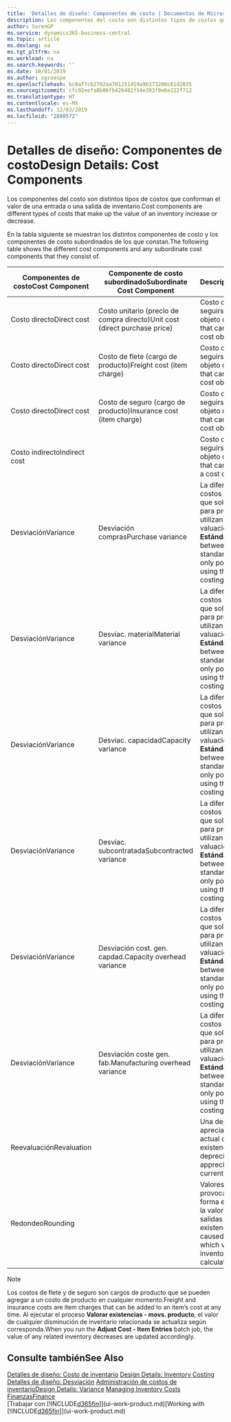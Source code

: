 ```yaml
---
title: 'Detalles de diseño: Componentes de costo | Documentos de Microsoft'
description: Los componentes del costo son distintos tipos de costos que conforman el valor de una entrada o una salida de inventario.
author: SorenGP
ms.service: dynamics365-business-central
ms.topic: article
ms.devlang: na
ms.tgt_pltfrm: na
ms.workload: na
ms.search.keywords: ''
ms.date: 10/01/2019
ms.author: sgroespe
ms.openlocfilehash: bc8af7c62702aa701251459a9b373200c61d2035
ms.sourcegitcommit: cfc92eefa8b06fb426482f54e393f0e6e222f712
ms.translationtype: HT
ms.contentlocale: es-MX
ms.lasthandoff: 12/03/2019
ms.locfileid: "2880572"
---
```

# <a name="design-details-cost-components"></a><span data-ttu-id="f946d-103">Detalles de diseño: Componentes de costo</span><span class="sxs-lookup"><span data-stu-id="f946d-103">Design Details: Cost Components</span></span>
<span data-ttu-id="f946d-104">Los componentes del costo son distintos tipos de costos que conforman el valor de una entrada o una salida de inventario.</span><span class="sxs-lookup"><span data-stu-id="f946d-104">Cost components are different types of costs that make up the value of an inventory increase or decrease.</span></span>  

 <span data-ttu-id="f946d-105">En la tabla siguiente se muestran los distintos componentes de costo y los componentes de costo subordinados de los que constan.</span><span class="sxs-lookup"><span data-stu-id="f946d-105">The following table shows the different cost components and any subordinate cost components that they consist of.</span></span>  

|<span data-ttu-id="f946d-106">Componentes de costo</span><span class="sxs-lookup"><span data-stu-id="f946d-106">Cost Component</span></span>|<span data-ttu-id="f946d-107">Componente de costo subordinado</span><span class="sxs-lookup"><span data-stu-id="f946d-107">Subordinate Cost Component</span></span>|<span data-ttu-id="f946d-108">Descripción</span><span class="sxs-lookup"><span data-stu-id="f946d-108">Description</span></span>|  
|--------------------|--------------------------------|---------------------------------------|  
|<span data-ttu-id="f946d-109">Costo directo</span><span class="sxs-lookup"><span data-stu-id="f946d-109">Direct cost</span></span>|<span data-ttu-id="f946d-110">Costo unitario (precio de compra directo)</span><span class="sxs-lookup"><span data-stu-id="f946d-110">Unit cost (direct purchase price)</span></span>|<span data-ttu-id="f946d-111">Costo que puede seguirse hasta un objeto de costo.</span><span class="sxs-lookup"><span data-stu-id="f946d-111">Cost that can be traced to a cost object.</span></span>|  
|<span data-ttu-id="f946d-112">Costo directo</span><span class="sxs-lookup"><span data-stu-id="f946d-112">Direct cost</span></span>|<span data-ttu-id="f946d-113">Costo de flete (cargo de producto)</span><span class="sxs-lookup"><span data-stu-id="f946d-113">Freight cost (item charge)</span></span>|<span data-ttu-id="f946d-114">Costo que puede seguirse hasta un objeto de costo.</span><span class="sxs-lookup"><span data-stu-id="f946d-114">Cost that can be traced to a cost object.</span></span>|  
|<span data-ttu-id="f946d-115">Costo directo</span><span class="sxs-lookup"><span data-stu-id="f946d-115">Direct cost</span></span>|<span data-ttu-id="f946d-116">Costo de seguro (cargo de producto)</span><span class="sxs-lookup"><span data-stu-id="f946d-116">Insurance cost (item charge)</span></span>|<span data-ttu-id="f946d-117">Costo que puede seguirse hasta un objeto de costo.</span><span class="sxs-lookup"><span data-stu-id="f946d-117">Cost that can be traced to a cost object.</span></span>|  
|<span data-ttu-id="f946d-118">Costo indirecto</span><span class="sxs-lookup"><span data-stu-id="f946d-118">Indirect cost</span></span>||<span data-ttu-id="f946d-119">Costo que no puede seguirse hasta un objeto de costo.</span><span class="sxs-lookup"><span data-stu-id="f946d-119">Cost that cannot be traced to a cost object.</span></span>|  
|<span data-ttu-id="f946d-120">Desviación</span><span class="sxs-lookup"><span data-stu-id="f946d-120">Variance</span></span>|<span data-ttu-id="f946d-121">Desviación compras</span><span class="sxs-lookup"><span data-stu-id="f946d-121">Purchase variance</span></span>|<span data-ttu-id="f946d-122">La diferencia entre los costos estándar y real, que solo se registra para productos que utilizan el método de valuación de inventarios **Estándar**.</span><span class="sxs-lookup"><span data-stu-id="f946d-122">The difference between actual and standard costs, which is only posted for items using the **Standard** costing method.</span></span>|  
|<span data-ttu-id="f946d-123">Desviación</span><span class="sxs-lookup"><span data-stu-id="f946d-123">Variance</span></span>|<span data-ttu-id="f946d-124">Desviac. material</span><span class="sxs-lookup"><span data-stu-id="f946d-124">Material variance</span></span>|<span data-ttu-id="f946d-125">La diferencia entre los costos estándar y real, que solo se registra para productos que utilizan el método de valuación de inventarios **Estándar**.</span><span class="sxs-lookup"><span data-stu-id="f946d-125">The difference between actual and standard costs, which is only posted for items using the **Standard** costing method.</span></span>|  
|<span data-ttu-id="f946d-126">Desviación</span><span class="sxs-lookup"><span data-stu-id="f946d-126">Variance</span></span>|<span data-ttu-id="f946d-127">Desviac. capacidad</span><span class="sxs-lookup"><span data-stu-id="f946d-127">Capacity variance</span></span>|<span data-ttu-id="f946d-128">La diferencia entre los costos estándar y real, que solo se registra para productos que utilizan el método de valuación de inventarios **Estándar**.</span><span class="sxs-lookup"><span data-stu-id="f946d-128">The difference between actual and standard costs, which is only posted for items using the **Standard** costing method.</span></span>|  
|<span data-ttu-id="f946d-129">Desviación</span><span class="sxs-lookup"><span data-stu-id="f946d-129">Variance</span></span>|<span data-ttu-id="f946d-130">Desviac. subcontratada</span><span class="sxs-lookup"><span data-stu-id="f946d-130">Subcontracted variance</span></span>|<span data-ttu-id="f946d-131">La diferencia entre los costos estándar y real, que solo se registra para productos que utilizan el método de valuación de inventarios **Estándar**.</span><span class="sxs-lookup"><span data-stu-id="f946d-131">The difference between actual and standard costs, which is only posted for items using the **Standard** costing method.</span></span>|  
|<span data-ttu-id="f946d-132">Desviación</span><span class="sxs-lookup"><span data-stu-id="f946d-132">Variance</span></span>|<span data-ttu-id="f946d-133">Desviación cost. gen. capdad.</span><span class="sxs-lookup"><span data-stu-id="f946d-133">Capacity overhead variance</span></span>|<span data-ttu-id="f946d-134">La diferencia entre los costos estándar y real, que solo se registra para productos que utilizan el método de valuación de inventarios **Estándar**.</span><span class="sxs-lookup"><span data-stu-id="f946d-134">The difference between actual and standard costs, which is only posted for items using the **Standard** costing method.</span></span>|  
|<span data-ttu-id="f946d-135">Desviación</span><span class="sxs-lookup"><span data-stu-id="f946d-135">Variance</span></span>|<span data-ttu-id="f946d-136">Desviación coste gen. fab.</span><span class="sxs-lookup"><span data-stu-id="f946d-136">Manufacturing overhead variance</span></span>|<span data-ttu-id="f946d-137">La diferencia entre los costos estándar y real, que solo se registra para productos que utilizan el método de valuación de inventarios **Estándar**.</span><span class="sxs-lookup"><span data-stu-id="f946d-137">The difference between actual and standard costs, which is only posted for items using the **Standard** costing method.</span></span>|  
|<span data-ttu-id="f946d-138">Reevaluación</span><span class="sxs-lookup"><span data-stu-id="f946d-138">Revaluation</span></span>||<span data-ttu-id="f946d-139">Una depreciación o apreciación del valor actual de las existencias.</span><span class="sxs-lookup"><span data-stu-id="f946d-139">A depreciation or appreciation of the current inventory value.</span></span>|  
|<span data-ttu-id="f946d-140">Redondeo</span><span class="sxs-lookup"><span data-stu-id="f946d-140">Rounding</span></span>||<span data-ttu-id="f946d-141">Valores residuales provocados por la forma en que se calcula la valoración de las salidas de existencias.</span><span class="sxs-lookup"><span data-stu-id="f946d-141">Residuals caused by the way in which valuation of inventory decreases are calculated.</span></span>|  

> [!NOTE]  
>  <span data-ttu-id="f946d-142">Los costos de flete y de seguro son cargos de producto que se pueden agregar a un costo de producto en cualquier momento.</span><span class="sxs-lookup"><span data-stu-id="f946d-142">Freight and insurance costs are item charges that can be added to an item’s cost at any time.</span></span> <span data-ttu-id="f946d-143">Al ejecutar el proceso **Valorar existencias - movs. producto**, el valor de cualquier disminución de inventario relacionada se actualiza según corresponda.</span><span class="sxs-lookup"><span data-stu-id="f946d-143">When you run the **Adjust Cost - Item Entries** batch job, the value of any related inventory decreases are updated accordingly.</span></span>  

## <a name="see-also"></a><span data-ttu-id="f946d-144">Consulte también</span><span class="sxs-lookup"><span data-stu-id="f946d-144">See Also</span></span>  
 <span data-ttu-id="f946d-145">[Detalles de diseño: Costo de inventario](design-details-inventory-costing.md) </span><span class="sxs-lookup"><span data-stu-id="f946d-145">[Design Details: Inventory Costing](design-details-inventory-costing.md) </span></span>  
 <span data-ttu-id="f946d-146">[Detalles de diseño: Desviación](design-details-variance.md) [Administración de costos de inventario](finance-manage-inventory-costs.md)</span><span class="sxs-lookup"><span data-stu-id="f946d-146">[Design Details: Variance](design-details-variance.md) [Managing Inventory Costs](finance-manage-inventory-costs.md)</span></span>  
 [<span data-ttu-id="f946d-147">Finanzas</span><span class="sxs-lookup"><span data-stu-id="f946d-147">Finance</span></span>](finance.md)  
 <span data-ttu-id="f946d-148">[Trabajar con [!INCLUDE[d365fin](includes/d365fin_md.md)]](ui-work-product.md)</span><span class="sxs-lookup"><span data-stu-id="f946d-148">[Working with [!INCLUDE[d365fin](includes/d365fin_md.md)]](ui-work-product.md)</span></span>  
